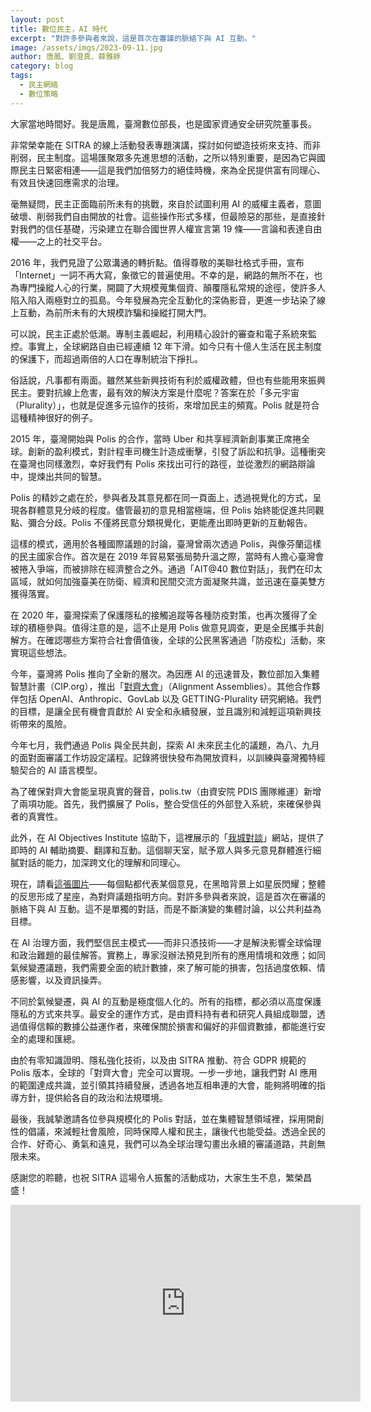```yaml
---
layout: post
title: 數位民主，AI 時代
excerpt: "對許多參與者來說，這是首次在審議的脈絡下與 AI 互動。"
image: /assets/imgs/2023-09-11.jpg 
author: 唐鳳、劉澄真、薛雅婷
category: blog
tags:
  - 民主網絡
  - 數位策略
---
```


大家當地時間好。我是唐鳳，臺灣數位部長，也是國家資通安全研究院董事長。

非常榮幸能在 SITRA 的線上活動發表專題演講，探討如何塑造技術來支持、而非削弱，民主制度。這場匯聚眾多先進思想的活動，之所以特別重要，是因為它與國際民主日緊密相連——這是我們加倍努力的絕佳時機，來為全民提供富有同理心、有效且快速回應需求的治理。

毫無疑問，民主正面臨前所未有的挑戰，來自於試圖利用 AI 的威權主義者，意圖破壞、削弱我們自由開放的社會。這些操作形式多樣，但最險惡的那些，是直接針對我們的信任基礎，污染建立在聯合國世界人權宣言第 19 條——言論和表達自由權——之上的社交平台。

2016 年，我們見證了公眾溝通的轉折點。值得尊敬的美聯社格式手冊，宣布「Internet」一詞不再大寫，象徵它的普遍使用。不幸的是，網路的無所不在，也為專門操縱人心的行業，開闢了大規模蒐集個資、顛覆隱私常規的途徑，使許多人陷入陷入兩極對立的孤島。今年發展為完全互動化的深偽影音，更進一步玷染了線上互動，為前所未有的大規模詐騙和操縱打開大門。

可以說，民主正處於低潮。專制主義崛起，利用精心設計的審查和電子系統來監控。事實上，全球網路自由已經連續 12 年下滑。如今只有十億人生活在民主制度的保護下，而超過兩倍的人口在專制統治下掙扎。

俗話說，凡事都有兩面。雖然某些新興技術有利於威權政體，但也有些能用來振興民主。要對抗線上危害，最有效的解決方案是什麼呢？答案在於「多元宇宙（Plurality）」，也就是促進多元協作的技術，來增加民主的頻寬。Polis 就是符合這種精神很好的例子。

2015 年，臺灣開始與 Polis 的合作，當時 Uber 和共享經濟新創事業正席捲全球。創新的盈利模式，對計程車司機生計造成衝擊，引發了訴訟和抗爭。這種衝突在臺灣也同樣激烈，幸好我們有 Polis 來找出可行的路徑，並從激烈的網路辯論中，提煉出共同的智慧。

Polis 的精妙之處在於，參與者及其意見都在同一頁面上，透過視覺化的方式，呈現各群體意見分岐的程度。儘管最初的意見相當極端，但 Polis 始終能促進共同觀點、彌合分歧。Polis 不僅將民意分類視覺化，更能產出即時更新的互動報告。

這樣的模式，適用於各種國際議題的討論，臺灣曾兩次透過 Polis，與像芬蘭這樣的民主國家合作。首次是在 2019 年貿易緊張局勢升溫之際，當時有人擔心臺灣會被捲入爭端，而被排除在經濟整合之外。通過「AIT@40 數位對話」，我們在印太區域，就如何加強臺美在防衛、經濟和民間交流方面凝聚共識，並迅速在臺美雙方獲得落實。

在 2020 年，臺灣探索了保護隱私的接觸追蹤等各種防疫對策，也再次獲得了全球的積極參與。值得注意的是，這不止是用 Polis 做意見調查，更是全民攜手共創解方。在確認哪些方案符合社會價值後，全球的公民黑客通過「防疫松」活動，來實現這些想法。

今年，臺灣將 Polis 推向了全新的層次。為因應 AI 的迅速普及，數位部加入集體智慧計畫（CIP.org），推出「[對齊大會](https://cip.org/alignmentassemblies)」（Alignment Assemblies）。其他合作夥伴包括 OpenAI、Anthropic、GovLab 以及 GETTING-Plurality 研究網絡。我們的目標，是讓全民有機會貢獻於 AI 安全和永續發展，並且識別和減輕這項新興技術帶來的風險。

今年七月，我們通過 Polis 與全民共創，探索 AI 未來民主化的議題，為八、九月的面對面審議工作坊設定議程。記錄將很快發布為開放資料，以訓練與臺灣獨特經驗契合的 AI 語言模型。

為了確保對齊大會能呈現真實的聲音，polis.tw（由資安院 PDIS 團隊維運）新增了兩項功能。首先，我們擴展了 Polis，整合受信任的外部登入系統，來確保參與者的真實性。

此外，在 AI Objectives Institute 協助下，這裡展示的「[我城對談](https://www.talktothe.city/)」網站，提供了即時的 AI 輔助摘要、翻譯和互動。這個聊天室，賦予眾人與多元意見群體進行細膩對話的能力，加深跨文化的理解和同理心。

現在，請看[這張圖片](https://talk.polis.tw/)——每個點都代表某個意見，在黑暗背景上如星辰閃耀；整體的反思形成了星座，為對齊議題指明方向。對許多參與者來說，這是首次在審議的脈絡下與 AI 互動。這不是單獨的對話，而是不斷演變的集體討論，以公共利益為目標。

在 AI 治理方面，我們堅信民主模式——而非只憑技術——才是解決影響全球倫理和政治難題的最佳解答。實務上，專家沒辦法預見到所有的應用情境和效應；如同氣候變遷議題，我們需要全面的統計數據，來了解可能的損害，包括過度依賴、情感影響，以及資訊操弄。

不同於氣候變遷，與 AI 的互動是極度個人化的。所有的指標，都必須以高度保護隱私的方式來共享。最安全的運作方式，是由資料持有者和研究人員組成聯盟，透過值得信賴的數據公益運作者，來確保關於損害和偏好的非個資數據，都能進行安全的處理和匯總。

由於有零知識證明、隱私強化技術，以及由 SITRA 推動、符合 GDPR 規範的 Polis 版本，全球的「對齊大會」完全可以實現。一步一步地，讓我們對 AI 應用的範圍達成共識，並引領其持續發展，透過各地互相串連的大會，能夠將明確的指導方針，提供給各自的政治和法規環境。

最後，我誠摯邀請各位參與規模化的 Polis 對話，並在集體智慧領域裡，採用開創性的倡議，來減輕社會風險，同時保障人權和民主，讓後代也能受益。透過全民的合作、好奇心、勇氣和遠見，我們可以為全球治理勾畫出永續的審議道路，共創無限未來。

感謝您的聆聽，也祝 SITRA 這場令人振奮的活動成功，大家生生不息，繁榮昌盛！

<iframe width="560" height="315" src="https://www.youtube.com/embed/Z6wLJ_lDsks" frameborder="0" allowfullscreen></iframe>
